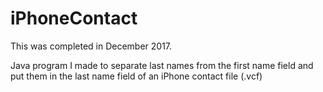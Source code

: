 # iPhoneContact
This was completed in December 2017.

Java program I made to separate last names from the first name field and put them in the last name field of an iPhone contact file (.vcf)
